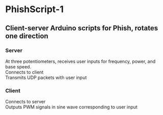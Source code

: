 # PhishScript-1
## Client-server Arduino scripts for Phish, rotates one direction
### Server 
At three potentiometers, receives user inputs for frequency, power, and base speed.  
Connects to client  
Transmits UDP packets with user input
### Client  
Connects to server  
Outputs PWM signals in sine wave corresponding to user input
